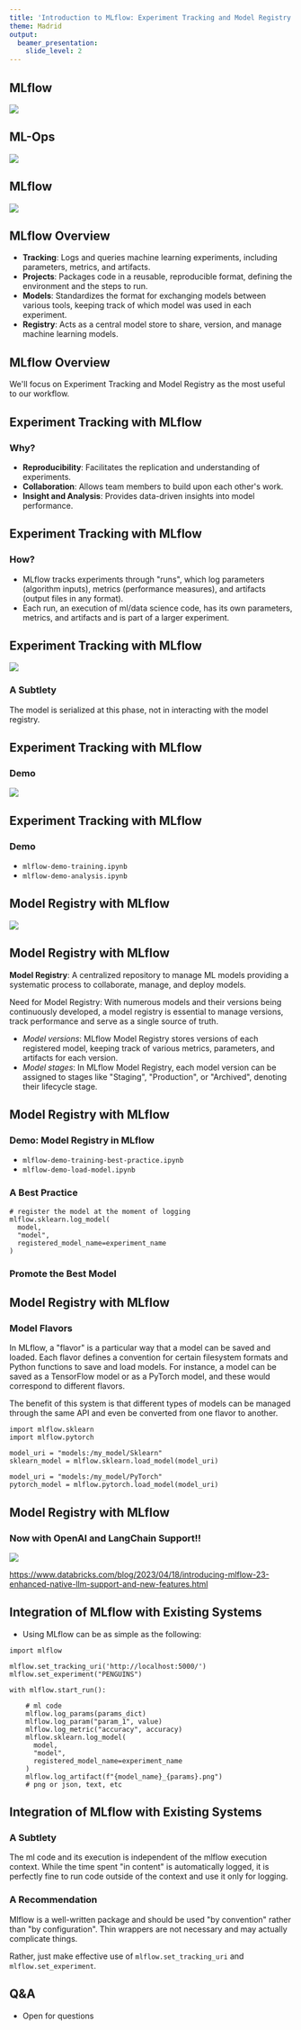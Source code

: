 ```yaml
---
title: 'Introduction to MLflow: Experiment Tracking and Model Registry'
theme: Madrid
output: 
  beamer_presentation: 
    slide_level: 2
---
```


## MLflow

![](img/title.png)

## ML-Ops

![](img/ml-engineering.jpg)

## MLflow

![](img/mlflow.png)

## MLflow Overview

- **Tracking**: Logs and queries machine learning experiments, including parameters, metrics, and artifacts.
- **Projects**: Packages code in a reusable, reproducible format, defining the environment and the steps to run.
- **Models**: Standardizes the format for exchanging models between various tools, keeping track of which model was used in each experiment.
- **Registry**: Acts as a central model store to share, version, and manage machine learning models.

## MLflow Overview

We'll focus on Experiment Tracking and Model Registry as the most useful to our workflow.

## Experiment Tracking with MLflow

### Why?

- **Reproducibility**: Facilitates the replication and understanding of experiments.
- **Collaboration**: Allows team members to build upon each other's work.
- **Insight and Analysis**: Provides data-driven insights into model performance.

## Experiment Tracking with MLflow

### How?

- MLflow tracks experiments through "runs", which log parameters (algorithm inputs), metrics (performance measures), and artifacts (output files in any format).
- Each run, an execution of ml/data science code, has its own parameters, metrics, and artifacts and is part of a larger experiment.

## Experiment Tracking with MLflow

![](img/experiment-tracking.png)

### A Subtlety

The model is serialized at this phase, not in interacting with the model registry.

## Experiment Tracking with MLflow

### Demo

![](img/penguins.jpeg)

## Experiment Tracking with MLflow

### Demo

- `mlflow-demo-training.ipynb`
- `mlflow-demo-analysis.ipynb`

## Model Registry with MLflow

![](img/model-registry.png)

## Model Registry with MLflow

**Model Registry**: A centralized repository to manage ML models providing a systematic process to collaborate, manage, and deploy models.

Need for Model Registry: With numerous models and their versions being continuously developed, a model registry is essential to manage versions, track performance and serve as a single source of truth.

- *Model versions*: MLflow Model Registry stores versions of each registered model, keeping track of various metrics, parameters, and artifacts for each version.
- *Model stages*: In MLflow Model Registry, each model version can be assigned to stages like "Staging", "Production", or "Archived", denoting their lifecycle stage.

## Model Registry with MLflow

### Demo: Model Registry in MLflow

- `mlflow-demo-training-best-practice.ipynb`
- `mlflow-demo-load-model.ipynb`

### A Best Practice

```
# register the model at the moment of logging
mlflow.sklearn.log_model(
  model,
  "model",
  registered_model_name=experiment_name
)
```

### Promote the Best Model

## Model Registry with MLflow

### Model Flavors

In MLflow, a "flavor" is a particular way that a model can be saved and loaded. Each flavor defines a convention for certain filesystem formats and Python functions to save and load models. For instance, a model can be saved as a TensorFlow model or as a PyTorch model, and these would correspond to different flavors.

The benefit of this system is that different types of models can be managed through the same API and even be converted from one flavor to another.

```
import mlflow.sklearn
import mlflow.pytorch

model_uri = "models:/my_model/Sklearn"
sklearn_model = mlflow.sklearn.load_model(model_uri)

model_uri = "models:/my_model/PyTorch"
pytorch_model = mlflow.pytorch.load_model(model_uri)
```

## Model Registry with MLflow

### Now with OpenAI and LangChain Support!!

![](img/MLflow23.png)

https://www.databricks.com/blog/2023/04/18/introducing-mlflow-23-enhanced-native-llm-support-and-new-features.html


## Integration of MLflow with Existing Systems

- Using MLflow can be as simple as the following:

```
import mlflow

mlflow.set_tracking_uri('http://localhost:5000/')
mlflow.set_experiment("PENGUINS")

with mlflow.start_run():

    # ml code
    mlflow.log_params(params_dict)
    mlflow.log_param("param_1", value)
    mlflow.log_metric("accuracy", accuracy)
    mlflow.sklearn.log_model(
      model,
      "model",
      registered_model_name=experiment_name
    )
    mlflow.log_artifact(f"{model_name}_{params}.png")
    # png or json, text, etc
```

## Integration of MLflow with Existing Systems

### A Subtlety

The ml code and its execution is independent of the mlflow execution context. While the time spent "in content" is automatically logged,
it is perfectly fine to run code outside of the context and use it only for logging.

### A Recommendation

Mlflow is a well-written package and should be used "by convention" rather than "by configuration". Thin wrappers are not necessary and 
may actually complicate things. 

Rather, just make effective use of `mlflow.set_tracking_uri` and `mlflow.set_experiment`.

## Q&A

- Open for questions
